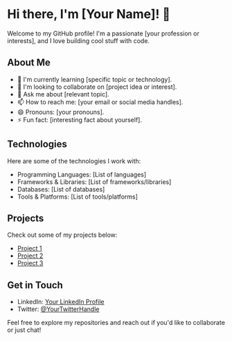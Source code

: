 # Hi there, I'm [Your Name]! 👋

Welcome to my GitHub profile! I'm a passionate [your profession or interests], and I love building cool stuff with code.

## About Me

- 🌱 I'm currently learning [specific topic or technology].
- 👯 I'm looking to collaborate on [project idea or interest].
- 💬 Ask me about [relevant topic].
- 📫 How to reach me: [your email or social media handles].
- 😄 Pronouns: [your pronouns].
- ⚡ Fun fact: [interesting fact about yourself].

## Technologies

Here are some of the technologies I work with:

- Programming Languages: [List of languages]
- Frameworks & Libraries: [List of frameworks/libraries]
- Databases: [List of databases]
- Tools & Platforms: [List of tools/platforms]

## Projects

Check out some of my projects below:

- [Project 1](link)
- [Project 2](link)
- [Project 3](link)

## Get in Touch

- LinkedIn: [Your LinkedIn Profile](link)
- Twitter: [@YourTwitterHandle](link)

Feel free to explore my repositories and reach out if you'd like to collaborate or just chat!
